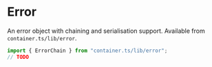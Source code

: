 # Error

An error object with chaining and serialisation support. Available from `container.ts/lib/error`.

```TypeScript
import { ErrorChain } from "container.ts/lib/error";
// TODO
```
